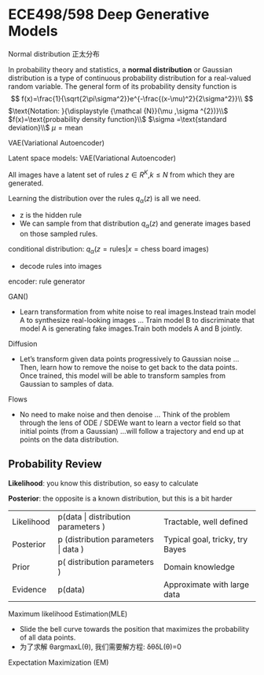 # ECE498/598 Deep Generative Models

Normal distribution 正太分布

In probability theory and statistics, a **normal distribution** or Gaussian distribution is a type of continuous probability distribution for a real-valued random variable. The general form of its probability density function is
$$
f(x)=\frac{1}{\sqrt{2\pi\sigma^2}}e^{-\frac{(x-\mu)^2}{2\sigma^2}}\\
$$
$\text{Notation: }{\displaystyle {\mathcal {N}}(\mu ,\sigma ^{2})}\\$
$f(x)=\text{probability density function}\\$
$\sigma	=\text{standard deviation}\\$
$\mu	=\text{mean}$



VAE(Variational Autoencoder)

Latent space models: VAE(Variational Autoencoder)

All images have a latent set of rules $z∈R^K$,$k≤N$ from which they are generated.

Learning the distribution over the rules $q_{\alpha}(z)$ is all we need.

- z is the hidden rule
- We can sample from that distribution $q_{\alpha}(z)$ and generate images based on those sampled rules.

conditional distribution: $q_{\alpha}(z=\text{rules}|x=\text{chess board images})$

- decode rules into images

encoder: rule generator

GAN()

- Learn transformation from white noise to real images.Instead train model A to synthesize real-looking images … Train model B to discriminate that model A is generating fake images.Train both models A and B jointly.

Diffusion

- Let’s transform given data points progressively to Gaussian noise …Then, learn how to remove the noise to get back to the data points. Once trained, this model will be able to transform samples from Gaussian to samples of data.

Flows

- No need to make noise and then denoise … Think of the problem through the lens of ODE / SDEWe want to learn a vector field so that initial points (from a Gaussian) …will follow a trajectory and end up at points on the data distribution.



## Probability Review

**Likelihood**: you know this distribution, so easy to calculate

**Posterior**: the opposite is a known distribution, but this is a bit harder

|            |                                            |                                 |
| ---------- | ------------------------------------------ | ------------------------------- |
| Likelihood | p(data    \| distribution parameters    )  | Tractable, well defined         |
| Posterior  | p (distribution parameters    \| data    ) | Typical goal, tricky, try Bayes |
| Prior      | p( distribution parameters   )             | Domain knowledge                |
| Evidence   | p(data)                                    | Approximate with large data     |

Maximum likelihood Estimation(MLE)

- Slide the bell curve towards the position that maximizes the probability of all data points.
- 为了求解 θargmaxL(θ), 我们需要解方程: δθδL(θ)=0



Expectation Maximization (EM)




